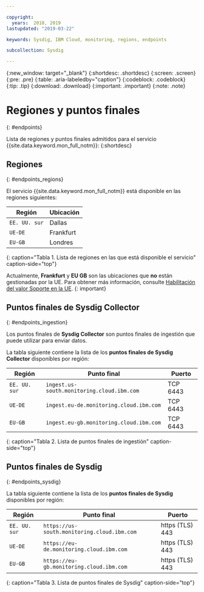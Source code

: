 ```yaml
---

copyright:
  years:  2018, 2019
lastupdated: "2019-03-22"

keywords: Sysdig, IBM Cloud, monitoring, regions, endpoints

subcollection: Sysdig

---
```


{:new_window: target="_blank"}
{:shortdesc: .shortdesc}
{:screen: .screen}
{:pre: .pre}
{:table: .aria-labeledby="caption"}
{:codeblock: .codeblock}
{:tip: .tip}
{:download: .download}
{:important: .important}
{:note: .note}


# Regiones y puntos finales
{: #endpoints}

Lista de regiones y puntos finales admitidos para el servicio {{site.data.keyword.mon_full_notm}}:
{:shortdesc}

## Regiones
{: #endpoints_regions}

El servicio {{site.data.keyword.mon_full_notm}} está disponible en las regiones siguientes:

| Región                | Ubicación  | 
|-----------------------|-----------|
| `EE. UU. sur`            | Dallas    | 
| `UE-DE`               | Frankfurt | 
| `EU-GB`               | Londres    | 
{: caption="Tabla 1. Lista de regiones en las que está disponible el servicio" caption-side="top"} 

Actualmente, **Frankfurt** y **EU GB** son las ubicaciones que **no** están gestionadas por la UE. Para obtener más información, consulte [Habilitación del valor Soporte en la UE](/docs/account?topic=account-eu-hipaa-supported#bill_eusupported).
{: important}


## Puntos finales de Sysdig Collector
{: #endpoints_ingestion}

Los puntos finales de **Sysdig Collector** son puntos finales de ingestión que puede utilizar para enviar datos.

La tabla siguiente contiene la lista de los **puntos finales de Sysdig Collector** disponibles por región:

| Región        | Punto final                                                  | Puerto |
|---------------|-----------------------------------------------------------|------|
| `EE. UU. sur`    | `ingest.us-south.monitoring.cloud.ibm.com`                | TCP 6443 |
| `UE-DE`       | `ingest.eu-de.monitoring.cloud.ibm.com`                   | TCP 6443 | 
| `EU-GB`       | `ingest.eu-gb.monitoring.cloud.ibm.com`                   | TCP 6443 | 
{: caption="Tabla 2. Lista de puntos finales de ingestión" caption-side="top"} 



## Puntos finales de Sysdig
{: #endpoints_sysdig}

La tabla siguiente contiene la lista de los **puntos finales de Sysdig** disponibles por región:

| Región       | Punto final                                                  | Puerto |
|--------------|-----------------------------------------------------------|------|
| `EE. UU. sur`   | `https://us-south.monitoring.cloud.ibm.com`              | https (TLS) 443 |  
| `UE-DE`      | `https://eu-de.monitoring.cloud.ibm.com `                 | https (TLS) 443 |
| `EU-GB`      | `https://eu-gb.monitoring.cloud.ibm.com `                 | https (TLS) 443 |
{: caption="Tabla 3. Lista de puntos finales de Sysdig" caption-side="top"} 


